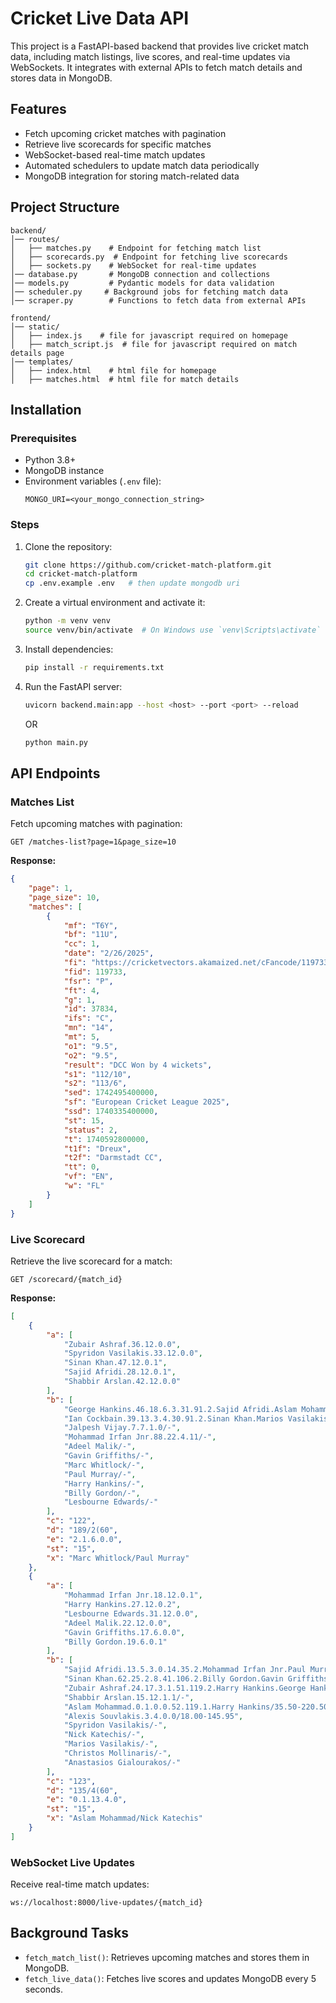 # Cricket Live Data API

This project is a FastAPI-based backend that provides live cricket match data, including match listings, live scores, and real-time updates via WebSockets. It integrates with external APIs to fetch match details and stores data in MongoDB.

## Features
- Fetch upcoming cricket matches with pagination
- Retrieve live scorecards for specific matches
- WebSocket-based real-time match updates
- Automated schedulers to update match data periodically
- MongoDB integration for storing match-related data

## Project Structure
```
backend/
│── routes/
│   ├── matches.py    # Endpoint for fetching match list
│   ├── scorecards.py  # Endpoint for fetching live scorecards
│   ├── sockets.py    # WebSocket for real-time updates
│── database.py       # MongoDB connection and collections
│── models.py         # Pydantic models for data validation
│── scheduler.py     # Background jobs for fetching match data
│── scraper.py        # Functions to fetch data from external APIs
```

```
frontend/
│── static/
│   ├── index.js    # file for javascript required on homepage
│   ├── match_script.js  # file for javascript required on match details page
│── templates/
│   ├── index.html    # html file for homepage
│   ├── matches.html  # html file for match details
```

## Installation
### Prerequisites
- Python 3.8+
- MongoDB instance
- Environment variables (`.env` file):
  ```
  MONGO_URI=<your_mongo_connection_string>
  ```

### Steps
1. Clone the repository:
   ```bash
   git clone https://github.com/cricket-match-platform.git
   cd cricket-match-platform
   cp .env.example .env   # then update mongodb uri
   ```
2. Create a virtual environment and activate it:
   ```bash
   python -m venv venv
   source venv/bin/activate  # On Windows use `venv\Scripts\activate`
   ```
3. Install dependencies:
   ```bash
   pip install -r requirements.txt
   ```
4. Run the FastAPI server:
   ```bash
   uvicorn backend.main:app --host <host> --port <port> --reload
   ```
   OR
   ```bash
   python main.py
   ```


## API Endpoints
### Matches List
Fetch upcoming matches with pagination:
```http
GET /matches-list?page=1&page_size=10
```
**Response:**
```json
{
    "page": 1,
    "page_size": 10,
    "matches": [
        {
            "mf": "T6Y",
            "bf": "11U",
            "cc": 1,
            "date": "2/26/2025",
            "fi": "https://cricketvectors.akamaized.net/cFancode/119733.png",
            "fid": 119733,
            "fsr": "P",
            "ft": 4,
            "g": 1,
            "id": 37834,
            "ifs": "C",
            "mn": "14",
            "mt": 5,
            "o1": "9.5",
            "o2": "9.5",
            "result": "DCC Won by 4 wickets",
            "s1": "112/10",
            "s2": "113/6",
            "sed": 1742495400000,
            "sf": "European Cricket League 2025",
            "ssd": 1740335400000,
            "st": 15,
            "status": 2,
            "t": 1740592800000,
            "t1f": "Dreux",
            "t2f": "Darmstadt CC",
            "tt": 0,
            "vf": "EN",
            "w": "FL"
        }
    ]
}
```

### Live Scorecard
Retrieve the live scorecard for a match:
```http
GET /scorecard/{match_id}
```
**Response:**
```json
[
    {
        "a": [
            "Zubair Ashraf.36.12.0.0",
            "Spyridon Vasilakis.33.12.0.0",
            "Sinan Khan.47.12.0.1",
            "Sajid Afridi.28.12.0.1",
            "Shabbir Arslan.42.12.0.0"
        ],
        "b": [
            "George Hankins.46.18.6.3.31.91.2.Sajid Afridi.Aslam Mohammad/-/",
            "Ian Cockbain.39.13.3.4.30.91.2.Sinan Khan.Marios Vasilakis/-/",
            "Jalpesh Vijay.7.7.1.0/-",
            "Mohammad Irfan Jnr.88.22.4.11/-",
            "Adeel Malik/-",
            "Gavin Griffiths/-",
            "Marc Whitlock/-",
            "Paul Murray/-",
            "Harry Hankins/-",
            "Billy Gordon/-",
            "Lesbourne Edwards/-"
        ],
        "c": "122",
        "d": "189/2(60",
        "e": "2.1.6.0.0",
        "st": "15",
        "x": "Marc Whitlock/Paul Murray"
    },
    {
        "a": [
            "Mohammad Irfan Jnr.18.12.0.1",
            "Harry Hankins.27.12.0.2",
            "Lesbourne Edwards.31.12.0.0",
            "Adeel Malik.22.12.0.0",
            "Gavin Griffiths.17.6.0.0",
            "Billy Gordon.19.6.0.1"
        ],
        "b": [
            "Sajid Afridi.13.5.3.0.14.35.2.Mohammad Irfan Jnr.Paul Murray/49.29-269.53/",
            "Sinan Khan.62.25.2.8.41.106.2.Billy Gordon.Gavin Griffiths/30.94-276.84/",
            "Zubair Ashraf.24.17.3.1.51.119.2.Harry Hankins.George Hankins/-/",
            "Shabbir Arslan.15.12.1.1/-",
            "Aslam Mohammad.0.1.0.0.52.119.1.Harry Hankins/35.50-220.50/",
            "Alexis Souvlakis.3.4.0.0/18.00-145.95",
            "Spyridon Vasilakis/-",
            "Nick Katechis/-",
            "Marios Vasilakis/-",
            "Christos Mollinaris/-",
            "Anastasios Gialourakos/-"
        ],
        "c": "123",
        "d": "135/4(60",
        "e": "0.1.13.4.0",
        "st": "15",
        "x": "Aslam Mohammad/Nick Katechis"
    }
]
```

### WebSocket Live Updates
Receive real-time match updates:
```websocket
ws://localhost:8000/live-updates/{match_id}
```

## Background Tasks
- `fetch_match_list()`: Retrieves upcoming matches and stores them in MongoDB.
- `fetch_live_data()`: Fetches live scores and updates MongoDB every 5 seconds.

